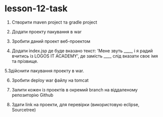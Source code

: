 # lesson-12-task
1. Створити maven project та gradle project

2. Додати проекту пакування в war

3. Зробити даний проект веб-проектом

4. Додати index.jsp де буде вказано текст: 'Мене звуть ____, і я радий вчитись із LOGOS IT ACADEMY', де замість ____ слід вказати своє імя та прізвище.

5.Здійснити пакування проекту в war.

6. Зробити deploy war файлу на tomcat

7. Залити кожен із проектів в окремий branch на віддаленому репозиторію Github

8. Здати link на проекти, для перевірки (використовую eclipse, Sourcetree) 